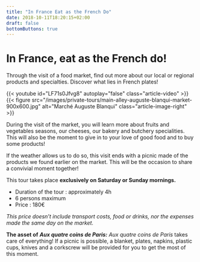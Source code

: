 ```yaml
---
title: "In France Eat as the French Do"
date: 2018-10-11T18:20:15+02:00
draft: false
bottomButtons: true
---
```


# In France, eat as the French do!

Through the visit of a food market, find out more about our local or regional products and specialties. Discover what lies in French plates!

{{< youtube id="LF71s0Jfvg8" autoplay="false" class="article-video" >}}
{{< figure src="/images/private-tours/main-alley-auguste-blanqui-market-900x600.jpg" alt="Marché Auguste Blanqui" class="article-image-right" >}}

During the visit of the market, you will learn more about fruits and vegetables seasons, our cheeses, our bakery and butchery specialities. This will also be the moment to give in to your love of good food and to buy some products!

If the weather allows us to do so, this visit ends with a picnic made of the products we found earlier on the market. This will be the occasion to share a convivial moment together!

This tour takes place **exclusively on Saturday or Sunday mornings.**

* Duration of the tour : approximately 4h
* 6 persons maximum
* Price : 180€

*This price doesn’t include transport costs, food or drinks, nor the expenses made the same day on the market.*

**The asset of** ***Aux quatre coins de Paris:*** *Aux quatre coins de Paris* takes care of everything! If a picnic is possible, a blanket, plates, napkins, plastic cups, knives and a corkscrew will be provided for you to get the most of this moment.
